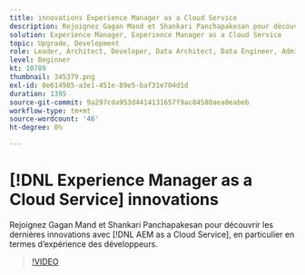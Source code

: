 ```yaml
---
title: innovations Experience Manager as a Cloud Service
description: Rejoignez Gagan Mand et Shankari Panchapakesan pour découvrir les dernières innovations avec [!DNL AEM as a Cloud Service], en particulier en termes d’expérience des développeurs.
solution: Experience Manager, Experience Manager as a Cloud Service
topic: Upgrade, Development
role: Leader, Architect, Developer, Data Architect, Data Engineer, Admin, User
level: Beginner
kt: 10789
thumbnail: 345379.png
exl-id: 0e614985-a3e1-451e-89e5-baf31e704d1d
duration: 1395
source-git-commit: 9a297cda953d4414131657f9ac84580aea0eabeb
workflow-type: tm+mt
source-wordcount: '46'
ht-degree: 0%

---
```


# [!DNL Experience Manager as a Cloud Service] innovations

Rejoignez Gagan Mand et Shankari Panchapakesan pour découvrir les dernières innovations avec [!DNL AEM as a Cloud Service], en particulier en termes d’expérience des développeurs.

>[!VIDEO](https://video.tv.adobe.com/v/345379/?quality=12&learn=on)
